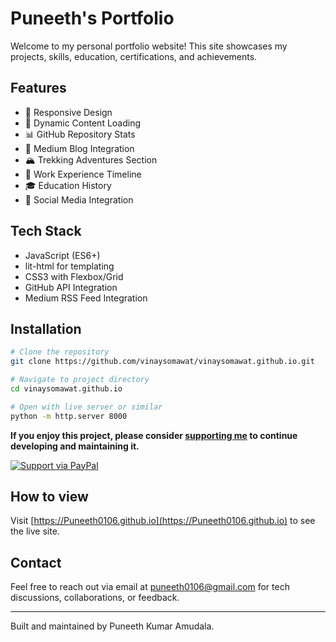# Puneeth's Portfolio

Welcome to my personal portfolio website! This site showcases my projects, skills, education, certifications, and achievements.

## Features

- 📱 Responsive Design
- 🚀 Dynamic Content Loading
- 📊 GitHub Repository Stats
- 📝 Medium Blog Integration
- 🏔️ Trekking Adventures Section
- 💼 Work Experience Timeline
- 🎓 Education History
- 🔗 Social Media Integration

## Tech Stack

- JavaScript (ES6+)
- lit-html for templating
- CSS3 with Flexbox/Grid
- GitHub API Integration
- Medium RSS Feed Integration

## Installation

```bash
# Clone the repository
git clone https://github.com/vinaysomawat/vinaysomawat.github.io.git

# Navigate to project directory
cd vinaysomawat.github.io

# Open with live server or similar
python -m http.server 8000
```

**If you enjoy this project, please consider [supporting me](https://www.paypal.me/vinaysomawat) to continue developing and maintaining it.**

[![Support via PayPal](https://cdn.rawgit.com/twolfson/paypal-github-button/1.0.0/dist/button.svg)](https://www.paypal.me/vinaysomawat)

## How to view

Visit [https://Puneeth0106.github.io](https://Puneeth0106.github.io) to see the live site.

## Contact

Feel free to reach out via email at puneeth0106@gmail.com for tech discussions, collaborations, or feedback.

---

Built and maintained by Puneeth Kumar Amudala.
